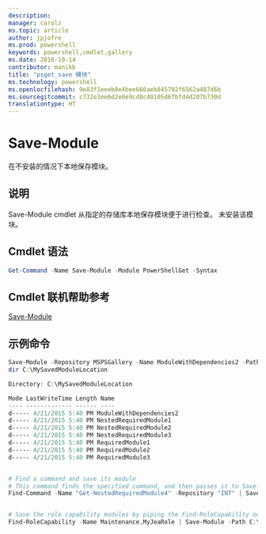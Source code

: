 ```yaml
---
description: 
manager: carolz
ms.topic: article
author: jpjofre
ms.prod: powershell
keywords: powershell,cmdlet,gallery
ms.date: 2016-10-14
contributor: manikb
title: "psget_save 模块"
ms.technology: powershell
ms.openlocfilehash: 9e83f1eeeb8e4bee666aeb845702f6562a487d6b
ms.sourcegitcommit: c732e3ee6d2e0e9cd8c40105d6fbfd4d207b730d
translationtype: HT
---
```

# <a name="save-module"></a>Save-Module

在不安装的情况下本地保存模块。

## <a name="description"></a>说明

Save-Module cmdlet 从指定的存储库本地保存模块便于进行检查。 未安装该模块。

## <a name="cmdlet-syntax"></a>Cmdlet 语法
```powershell
Get-Command -Name Save-Module -Module PowerShellGet -Syntax
```

## <a name="cmdlet-online-help-reference"></a>Cmdlet 联机帮助参考

[Save-Module](http://go.microsoft.com/fwlink/?LinkId=531351)

## <a name="example-commands"></a>示例命令

```powershell
Save-Module -Repository MSPSGallery -Name ModuleWithDependencies2 -Path C:\MySavedModuleLocation
dir C:\MySavedModuleLocation

Directory: C:\MySavedModuleLocation

Mode LastWriteTime Length Name
---- ------------- ------ ----
d----- 4/21/2015 5:40 PM ModuleWithDependencies2
d----- 4/21/2015 5:40 PM NestedRequiredModule1
d----- 4/21/2015 5:40 PM NestedRequiredModule2
d----- 4/21/2015 5:40 PM NestedRequiredModule3
d----- 4/21/2015 5:40 PM RequiredModule1
d----- 4/21/2015 5:40 PM RequiredModule2
d----- 4/21/2015 5:40 PM RequiredModule3


# Find a command and save its module
# This command finds the specified command, and then passes it to Save-Module to save it to the C:\temp folder.
Find-Command -Name "Get-NestedRequiredModule4" -Repository "INT" | Save-Module -Path "C:\temp\" -Verbose


# Save the role capability modules by piping the Find-RoleCapability output to Save-Module cmdlet.
Find-RoleCapability -Name Maintenance,MyJeaRole | Save-Module -Path C:\MyModulesPath

```

